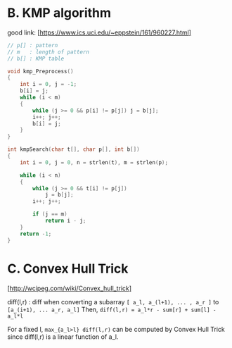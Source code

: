# B. KMP algorithm
good link: [https://www.ics.uci.edu/~eppstein/161/960227.html]
```cpp
// p[] : pattern
// m   : length of pattern
// b[] : KMP table

void kmp_Preprocess()
{
    int i = 0, j = -1;
    b[i] = j;
    while (i < m)
    {
        while (j >= 0 && p[i] != p[j]) j = b[j];
        i++; j++;
        b[i] = j;
    }
}

int kmpSearch(char t[], char p[], int b[])
{
    int i = 0, j = 0, n = strlen(t), m = strlen(p);

    while (i < n)
    {
        while (j >= 0 && t[i] != p[j])
            j = b[j];
        i++; j++;

        if (j == m)
            return i - j;
    }
    return -1;
}
```
# C. Convex Hull Trick
[http://wcipeg.com/wiki/Convex_hull_trick]

diff(l,r) : diff when converting a subarray ```[ a_l, a_(l+1), ... , a_r ]``` to ```[a_(i+1), ... a_r, a_l]```
Then,
```diff(l,r) = a_l*r - sum[r] + sum[l] - a_l*l```

For a fixed l, `max_{a_l>l} diff(l,r)` can be computed by Convex Hull Trick since diff(l,r) is a linear function of a_l.
